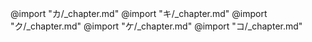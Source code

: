 @import "カ/_chapter.md"
@import "キ/_chapter.md"
@import "ク/_chapter.md"
@import "ケ/_chapter.md"
@import "コ/_chapter.md"
